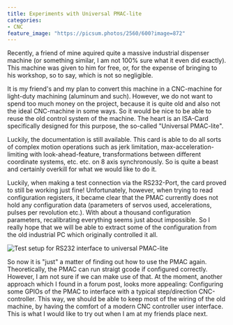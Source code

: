 ```yaml
---
title: Experiments with Universal PMAC-lite
categories:
- CNC
feature_image: "https://picsum.photos/2560/600?image=872"
---
```


Recently, a friend of mine aquired quite a massive industrial dispenser machine (or something similar, I am not 100% sure what it even did exactly). This machine was given to him for free, or, for the expense of bringing to his workshop, so to say, which is not so negligible.

It is my friend's and my plan to convert this machine in a CNC-machine for light-duty machining (aluminum and such). However, we do not want to spend too much
money on the project, because it is quite old and also not the ideal CNC-machine in some ways. So it would be nice to be able to reuse the old control system of the machine. The heart is an ISA-Card specifically designed for this purpose, the so-called "Universal PMAC-lite".

Luckily, the documentation is still available. This card is able to do all sorts of complex motion operations such as jerk limitation, max-acceleration-limiting with look-ahead-feature, transformations between different coordinate systems, etc. etc. on 8 axis synchronously. So is quite a beast and certainly overkill for what we would like to do it.

Luckily, when making a test connection via the RS232-Port, the card proved to still be working just fine! Unfortunately, however, when trying to read configuration registers, it became clear that the PMAC currently does not hold any configuration data (parameters of servos used, accelerations, pulses per revolution etc.). With about a thousand configuration parameters, recalibrating everything seems just about impossible. So I really hope that we will be able to extract some of the configuration from the old industrial PC which originally controlled it all. 

![Test setup for RS232 interface to universal PMAC-lite]({{site.url}}assets/pic/pmac.jpg)

So now it is "just" a matter of finding out how to use the PMAC again. Theoretically, the PMAC can run straigt gcode if configured correctly. However, I am not sure if we can make use of that. At the moment, another approach which I found in a forum post, looks more appealing: Configuring some GPIOs of the PMAC to interface with a typical step/direction CNC-controller. This way, we should be able to keep most of the wiring of the old machine, by having the comfort of a modern CNC controller user interface. This is what I would like to try out when I am at my friends place next.



<!-- more -->

